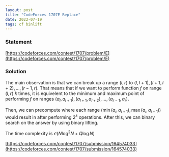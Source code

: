 ```yaml
---
layout: post
title: "CodeForces 1707E Replace"
date: 2022-07-19
tags: cf binlift
---
```


### Statement 

[https://codeforces.com/contest/1707/problem/E](https://codeforces.com/contest/1707/problem/E)

### Solution

The main observation is that we can break up a range $(l, r)$ to $(l, l+1), (l+1, l+2), \dots, (r-1, r)$. That means that if we want to perform function $f$ on range $(l, r)$ $k$ times, it is equivelent to the minimum and maximum point of performing $f$ on ranges $(a_l, a_{l+1}), (a_{l+1}, a_{l+2}), \dots, (a_{r-1}, a_r)$.

Then, we can precompute where each range $(\min(a_i, a_{i+1}), \max(a_i, a_{i+1}))$ would result in after performing $2^k$ operations. After this, we can binary search on the answer by using binary lifting.

The time complexity is $\mathcal O(N\log^2 N + Q\log N)$

[https://codeforces.com/contest/1707/submission/164574033](https://codeforces.com/contest/1707/submission/164574033)